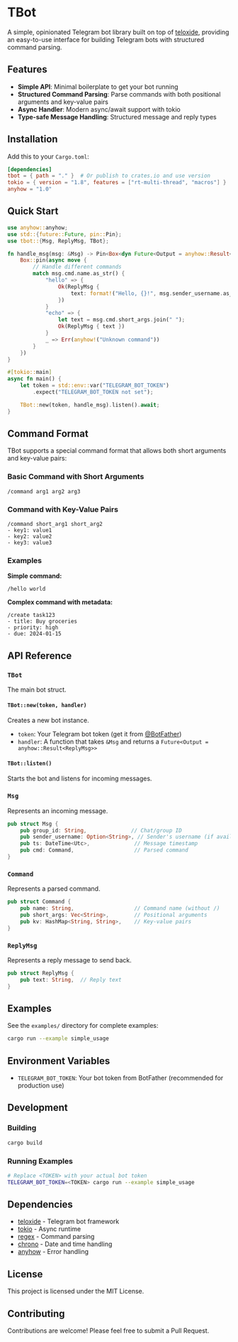 # TBot

A simple, opinionated Telegram bot library built on top of [teloxide](https://github.com/teloxide/teloxide), providing an easy-to-use interface for building Telegram bots with structured command parsing.

## Features

- **Simple API**: Minimal boilerplate to get your bot running
- **Structured Command Parsing**: Parse commands with both positional arguments and key-value pairs
- **Async Handler**: Modern async/await support with tokio
- **Type-safe Message Handling**: Structured message and reply types

## Installation

Add this to your `Cargo.toml`:

```toml
[dependencies]
tbot = { path = "." }  # Or publish to crates.io and use version
tokio = { version = "1.8", features = ["rt-multi-thread", "macros"] }
anyhow = "1.0"
```

## Quick Start

```rust
use anyhow::anyhow;
use std::{future::Future, pin::Pin};
use tbot::{Msg, ReplyMsg, TBot};

fn handle_msg(msg: &Msg) -> Pin<Box<dyn Future<Output = anyhow::Result<ReplyMsg>> + Send>> {
    Box::pin(async move {
        // Handle different commands
        match msg.cmd.name.as_str() {
            "hello" => {
                Ok(ReplyMsg {
                    text: format!("Hello, {}!", msg.sender_username.as_deref().unwrap_or("stranger"))
                })
            }
            "echo" => {
                let text = msg.cmd.short_args.join(" ");
                Ok(ReplyMsg { text })
            }
            _ => Err(anyhow!("Unknown command"))
        }
    })
}

#[tokio::main]
async fn main() {
    let token = std::env::var("TELEGRAM_BOT_TOKEN")
        .expect("TELEGRAM_BOT_TOKEN not set");

    TBot::new(token, handle_msg).listen().await;
}
```

## Command Format

TBot supports a special command format that allows both short arguments and key-value pairs:

### Basic Command with Short Arguments
```
/command arg1 arg2 arg3
```

### Command with Key-Value Pairs
```
/command short_arg1 short_arg2
- key1: value1
- key2: value2
- key3: value3
```

### Examples

**Simple command:**
```
/hello world
```

**Complex command with metadata:**
```
/create task123
- title: Buy groceries
- priority: high
- due: 2024-01-15
```

## API Reference

### `TBot`

The main bot struct.

#### `TBot::new(token, handler)`
Creates a new bot instance.

- `token`: Your Telegram bot token (get it from [@BotFather](https://t.me/botfather))
- `handler`: A function that takes `&Msg` and returns a `Future<Output = anyhow::Result<ReplyMsg>>`

#### `TBot::listen()`
Starts the bot and listens for incoming messages.

### `Msg`

Represents an incoming message.

```rust
pub struct Msg {
    pub group_id: String,              // Chat/group ID
    pub sender_username: Option<String>, // Sender's username (if available)
    pub ts: DateTime<Utc>,              // Message timestamp
    pub cmd: Command,                   // Parsed command
}
```

### `Command`

Represents a parsed command.

```rust
pub struct Command {
    pub name: String,                   // Command name (without /)
    pub short_args: Vec<String>,        // Positional arguments
    pub kv: HashMap<String, String>,    // Key-value pairs
}
```

### `ReplyMsg`

Represents a reply message to send back.

```rust
pub struct ReplyMsg {
    pub text: String,  // Reply text
}
```

## Examples

See the `examples/` directory for complete examples:

```bash
cargo run --example simple_usage
```

## Environment Variables

- `TELEGRAM_BOT_TOKEN`: Your bot token from BotFather (recommended for production use)

## Development

### Building

```bash
cargo build
```

### Running Examples

```bash
# Replace <TOKEN> with your actual bot token
TELEGRAM_BOT_TOKEN=<TOKEN> cargo run --example simple_usage
```

## Dependencies

- [teloxide](https://github.com/teloxide/teloxide) - Telegram bot framework
- [tokio](https://tokio.rs/) - Async runtime
- [regex](https://docs.rs/regex/) - Command parsing
- [chrono](https://docs.rs/chrono/) - Date and time handling
- [anyhow](https://docs.rs/anyhow/) - Error handling

## License

This project is licensed under the MIT License.

## Contributing

Contributions are welcome! Please feel free to submit a Pull Request.
